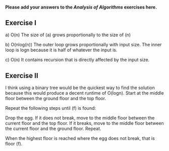 #### Please add your answers to the ***Analysis of  Algorithms*** exercises here.

## Exercise I

a) O(n)
    The size of (a) grows proportionally to the size of (n)

b) O(nlog(n))
    The outer loop grows proportionally with input size. The inner loop is logn because it is half of whatever the input is.

c) O(n)
    It contains recursion that is directly affected by the input size.

## Exercise II

I think using a binary tree would be the quickest way to find the solution because this would produce a decent runtime of O(logn).
Start at the middle floor between the ground floor and the top floor.

Repeat the following steps until (f) is found:

Drop the egg.
If it does not break, move to the middle floor between the current floor and the top floor.
If it breaks, move to the middle floor between the current floor and the ground floor.
Repeat.

When the highest floor is reached where the egg does not break, that is floor (f).